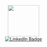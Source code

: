 <div id="header" align="center">
  <img src="https://media.tenor.com/1mwdqr51emcAAAPo/test-typing.gif" width="100"/>
<div id="badges">
  <a href="https://www.linkedin.com/in/daniel-martinez-779a1224a/">
    <img src="https://img.shields.io/badge/LinkedIn-blue?style=for-the-badge&logo=linkedin&logoColor=white" alt="LinkedIn Badge"/>
  </a>
</div>
